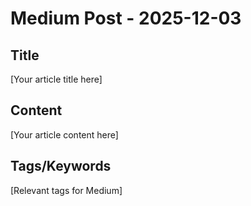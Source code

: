 # Medium Post - 2025-12-03

## Title
[Your article title here]

## Content
[Your article content here]

## Tags/Keywords
[Relevant tags for Medium]
